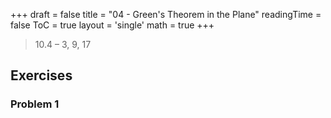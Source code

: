 +++
draft = false
title = "04 - Green's Theorem in the Plane"
readingTime = false
ToC = true
layout = 'single'
math = true
+++

> 10.4 – 3, 9, 17

## Exercises

### Problem 1

